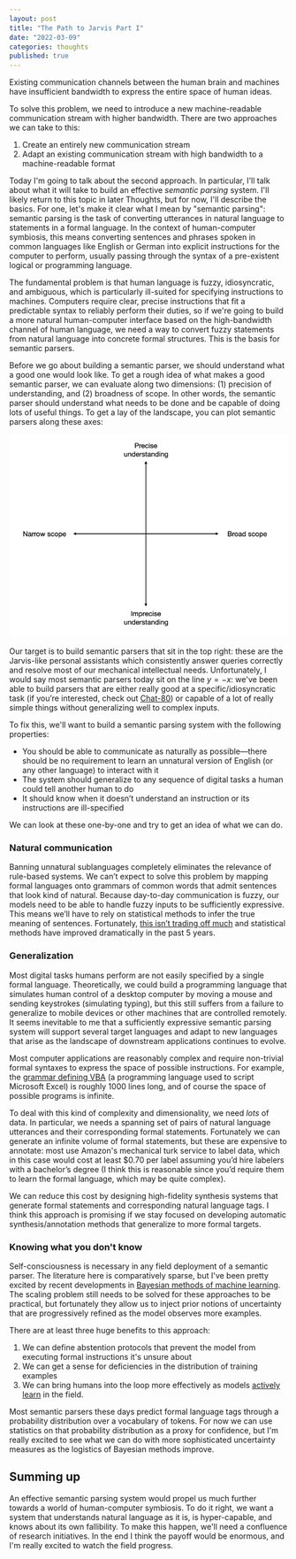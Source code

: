 ```yaml
---
layout: post
title: "The Path to Jarvis Part I"
date: "2022-03-09"
categories: thoughts
published: true
---
```

Existing communication channels between the human brain and machines have insufficient bandwidth to express the entire space of human ideas.

To solve this problem, we need to introduce a new machine-readable communication stream with higher bandwidth. There are two approaches we can take to this:
1. Create an entirely new communication stream
2. Adapt an existing communication stream with high bandwidth to a machine-readable format

Today I'm going to talk about the second approach. In particular, I'll talk about what it will take to build an effective _semantic parsing_ system. I'll likely return to this topic in later Thoughts, but for now, I'll describe the basics. For one, let's make it clear what I mean by "semantic parsing": semantic parsing is the task of converting utterances in natural language to statements in a formal language. In the context of human-computer symbiosis, this means converting sentences and phrases spoken in common languages like English or German into explicit instructions for the computer to perform, usually passing through the syntax of a pre-existent logical or programming language.

The fundamental problem is that human language is fuzzy, idiosyncratic, and ambiguous, which is particularly ill-suited for specifying instructions to machines. Computers require clear, precise instructions that fit a predictable syntax to reliably perform their duties, so if we're going to build a more natural human-computer interface based on the high-bandwidth channel of human language, we need a way to convert fuzzy statements from natural language into concrete formal structures. This is the basis for semantic parsers.

Before we go about building a semantic parser, we should understand what a good one would look like. To get a rough idea of what makes a good semantic parser, we can evaluate along two dimensions: (1) precision of understanding, and (2) broadness of scope. In other words, the semantic parser should understand what needs to be done and be capable of doing lots of useful things. To get a lay of the landscape, you can plot semantic parsers along these axes:

![Dimensions](/assets/sempar-axes1.png)

Our target is to build semantic parsers that sit in the top right: these are the Jarvis-like personal assistants which consistently answer queries correctly and resolve most of our mechanical intellectual needs. Unfortunately, I would say most semantic parsers today sit on the line $y = -x$: we've been able to build parsers that are either really good at a specific/idiosyncratic task (if you’re interested, check out [Chat-80](https://www.nltk.org/howto/chat80.html)) or capable of a lot of really simple things without generalizing well to complex inputs.

To fix this, we'll want to build a semantic parsing system with the following properties:
* You should be able to communicate as naturally as possible—there should be no requirement to learn an unnatural version of English (or any other language) to interact with it
* The system should generalize to any sequence of digital tasks a human could tell another human to do
* It should know when it doesn’t understand an instruction or its instructions are ill-specified

We can look at these one-by-one and try to get an idea of what we can do.

### Natural communication

Banning unnatural sublanguages completely eliminates the relevance of rule-based systems. We can’t expect to solve this problem by mapping formal languages onto grammars of common words that admit sentences that look kind of natural. Because day-to-day communication is fuzzy, our models need to be able to handle fuzzy inputs to be sufficiently expressive. This means we’ll have to rely on statistical methods to infer the true meaning of sentences. Fortunately, [this isn’t trading off much](https://web.stanford.edu/~cgpotts/manuscripts/liang-potts-semantics.pdf) and statistical methods have improved dramatically in the past 5 years.

### Generalization

Most digital tasks humans perform are not easily specified by a single formal language. Theoretically, we could build a programming language that simulates human control of a desktop computer by moving a mouse and sending keystrokes (simulating typing), but this still suffers from a failure to generalize to mobile devices or other machines that are controlled remotely. It seems inevitable to me that a sufficiently expressive semantic parsing system will support several target languages and adapt to new languages that arise as the landscape of downstream applications continues to evolve.

Most computer applications are reasonably complex and require non-trivial formal syntaxes to express the space of possible instructions. For example, the [grammar defining VBA](https://github.com/antlr/grammars-v4/blob/master/vba/vba.g4) (a programming language used to script Microsoft Excel) is roughly 1000 lines long, and of course the space of possible programs is infinite.

To deal with this kind of complexity and dimensionality, we need _lots_ of data. In particular, we needs a spanning set of pairs of natural language utterances and their corresponding formal statements. Fortunately we can generate an infinite volume of formal statements, but these are expensive to annotate: most use Amazon's mechanical turk service to label data, which in this case would cost at least \$0.70 per label assuming you’d hire labelers with a bachelor’s degree (I think this is reasonable since you’d require them to learn the formal language, which may be quite complex).

We can reduce this cost by designing high-fidelity synthesis systems that generate formal statements and corresponding natural language tags. I think this approach is promising if we stay focused on developing automatic synthesis/annotation methods that generalize to more formal targets.

### Knowing what you don't know

Self-consciousness is necessary in any field deployment of a semantic parser. The literature here is comparatively sparse, but I've been pretty excited by recent developments in [Bayesian methods of machine learning](http://www.faqs.org/faqs/ai-faq/neural-nets/part3/section-7.html). The scaling problem still needs to be solved for these approaches to be practical, but fortunately they allow us to inject prior notions of uncertainty that are progressively refined as the model observes more examples.

There are at least three huge benefits to this approach:
1. We can define abstention protocols that prevent the model from executing formal instructions it's unsure about
2. We can get a sense for deficiencies in the distribution of training examples
3. We can bring humans into the loop more effectively as models [actively learn](https://en.wikipedia.org/wiki/Active_learning_(machine_learning)) in the field.

Most semantic parsers these days predict formal language tags through a probability distribution over a vocabulary of tokens. For now we can use statistics on that probability distribution as a proxy for confidence, but I'm really excited to see what we can do with more sophisticated uncertainty measures as the logistics of Bayesian methods improve.

## Summing up

An effective semantic parsing system would propel us much further towards a world of human-computer symbiosis. To do it right, we want a system that understands natural language as it is, is hyper-capable, and knows about its own fallibility. To make this happen, we'll need a confluence of research initiatives. In the end I think the payoff would be enormous, and I'm really excited to watch the field progress.
